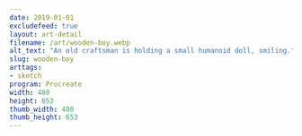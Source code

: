 ```yaml
---
date: 2019-01-01
excludefeed: true
layout: art-detail
filename: /art/wooden-boy.webp
alt_text: "An old craftsman is holding a small humanoid doll, smiling."
slug: wooden-boy
arttags:
- sketch
program: Procreate
width: 480
height: 653
thumb_width: 480
thumb_height: 653
---
```

